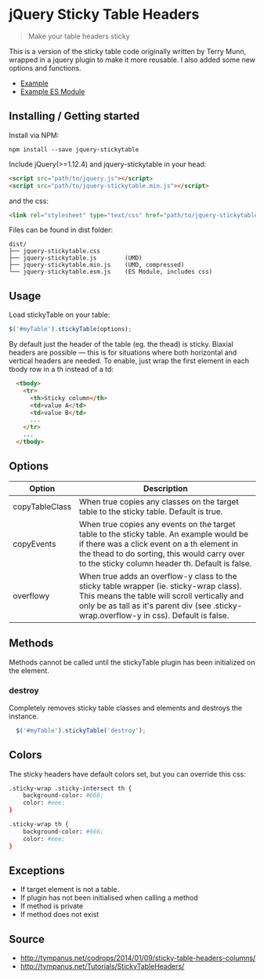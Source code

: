 # jQuery Sticky Table Headers
> Make your table headers sticky

This is a version of the sticky table code originally written by Terry Munn, wrapped in a jquery plugin to make it more reusable. I also added some new options and functions.

* [Example](http://jpchip.github.io/stickytable/example/)
* [Example ES Module](http://jpchip.github.io/stickytable/example/module.html)

## Installing / Getting started

Install via NPM:

```npm
npm install --save jquery-stickytable 
```

Include jQuery(>=1.12.4) and jquery-stickytable in your head:

```html
<script src="path/to/jquery.js"></script>
<script src="path/to/jquery-stickytable.min.js"></script>
```

and the css:

```html
<link rel="stylesheet" type="text/css" href="path/to/jquery-stickytable.css">
```

Files can be found in dist folder:

```text
dist/
├── jquery-stickytable.css
├── jquery-stickytable.js        (UMD)
├── jquery-stickytable.min.js    (UMD, compressed)
└── jquery-stickytable.esm.js    (ES Module, includes css)
```

## Usage

Load stickyTable on your table:

```javascript
$('#myTable').stickyTable(options);
```

By default just the header of the table (eg. the thead) is sticky. Biaxial headers are 
possible — this is for situations where both horizontal and vertical headers are needed. 
To enable, just wrap the first element in each tbody row in a th instead of a td:

```html
  <tbody>
    <tr>
      <th>Sticky column</th>
      <td>value A</td>
      <td>value B</td>
      ...
    </tr>
    ...
  </tbody>
```

## Options

| Option  | Description |
| ------------- | ------------- |
| copyTableClass  | When true copies any classes on the target table to the sticky table. Default is true.  |
| copyEvents  | When true copies any events on the target table to the sticky table. An example would be if there was a click event on a th element in the thead to do sorting, this would carry over to the sticky column header th. Default is false. |
| overflowy | When true adds an overflow-y class to the sticky table wrapper (ie. sticky-wrap class). This means the table will scroll vertically and only be as tall as it's parent div (see .sticky-wrap.overflow-y in css). Default is false.|

## Methods

Methods cannot be called until the stickyTable plugin has been initialized on the element.

### destroy

Completely removes sticky table classes and elements and destroys the instance.

```javascript
  $('#myTable').stickyTable('destroy');
```

## Colors

The sticky headers have default colors set, but you can override this css:

```bash
.sticky-wrap .sticky-intersect th {
    background-color: #666;
    color: #eee;
}

.sticky-wrap th {
	background-color: #666;
	color: #eee;
}
```

## Exceptions

* If target element is not a table.
* If plugin has not been initialised when calling a method
* If method is private
* If method does not exist

## Source

* http://tympanus.net/codrops/2014/01/09/sticky-table-headers-columns/
* http://tympanus.net/Tutorials/StickyTableHeaders/

